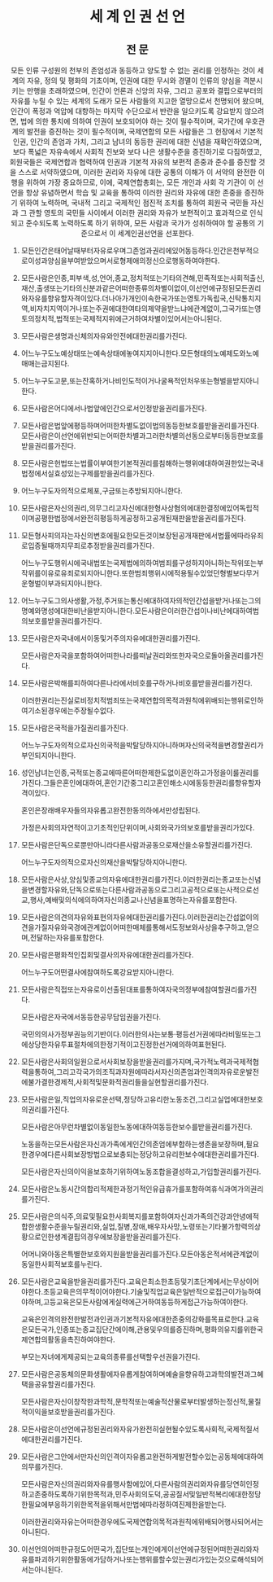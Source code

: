 <h1 align='center'>세 계 인 권 선 언</h1>
<h2 align='center'>전 문</h2>
<p align='center'>모든 인류 구성원의 천부의 존엄성과 동등하고 양도할 수 없는 권리를 인정하는 것이 세계의 자유, 정의 및 평화의 기초이며,
인권에 대한 무시와 경멸이 인류의 양심을 격분시키는 만행을 초래하였으며, 인간이 언론과 신앙의 자유, 그리고 공포와 결핍으로부터의 자유를 누릴 수 있는 세계의 도래가 모든 사람들의 지고한 열망으로서 천명되어 왔으며,
인간이 폭정과 억압에 대항하는 마지막 수단으로서 반란을 일으키도록 강요받지 않으려면, 법에 의한 통치에 의하여 인권이 보호되어야 하는 것이 필수적이며,
국가간에 우호관계의 발전을 증진하는 것이 필수적이며,
국제연합의 모든 사람들은 그 헌장에서 기본적 인권, 인간의 존엄과 가치, 그리고 남녀의 동등한 권리에 대한 신념을 재확인하였으며, 보다 폭넓은 자유속에서 사회적 진보와 보다 나은 생활수준을 증진하기로 다짐하였고,
회원국들은 국제연합과 협력하여 인권과 기본적 자유의 보편적 존중과 준수를 증진할 것을 스스로 서약하였으며,
이러한 권리와 자유에 대한 공통의 이해가 이 서약의 완전한 이행을 위하여 가장 중요하므로,
이에,
국제연합총회는,
모든 개인과 사회 각 기관이 이 선언을 항상 유념하면서 학습 및 교육을 통하여 이러한 권리와 자유에 대한 존중을 증진하기 위하여 노력하며, 국내적 그리고 국제적인 점진적 조치를 통하여 회원국 국민들 자신과 그 관할 영토의 국민들 사이에서 이러한 권리와 자유가 보편적이고 효과적으로 인식되고 준수되도록 노력하도록 하기 위하여, 모든 사람과 국가가 성취하여야 할 공통의 기준으로서 이 세계인권선언을 선포한다.</p>
<ol>
  <li>
    <p>모든인간은태어날때부터자유로우며그존엄과권리에있어동등하다.인간은천부적으로이성과양심을부여받았으며서로형제애의정신으로행동하여야한다.</p>
  </li>
  <li>
    <p>모든사람은인종,피부색,성,언어,종교,정치적또는기타의견해,민족적또는사회적출신,재산,출생또는기타의신분과같은어떠한종류의차별이없이,이선언에규정된모든권리와자유를향유할자격이있다.더나아가개인이속한국가또는영토가독립국,신탁통치지역,비자치지역이거나또는주권에대한여타의제약을받느냐에관계없이,그국가또는영토의정치적,법적또는국제적지위에근거하여차별이있어서는아니된다.</p>
  </li>
  <li>
    <p>모든사람은생명과신체의자유와안전에대한권리를가진다.</p>
  </li>
  <li>
    <p>어느누구도노예상태또는예속상태에놓여지지아니한다.모든형태의노예제도와노예매매는금지된다.</p>
  </li>
  <li>
    <p>어느누구도고문,또는잔혹하거나비인도적이거나굴욕적인처우또는형벌을받지아니한다.</p>
  </li>
  <li>
    <p>모든사람은어디에서나법앞에인간으로서인정받을권리를가진다.</p>
  </li>
  <li>
    <p>모든사람은법앞에평등하며어떠한차별도없이법의동등한보호를받을권리를가진다.모든사람은이선언에위반되는어떠한차별과그러한차별의선동으로부터동등한보호를받을권리를가진다.</p>
  </li>
  <li>
    <p>모든사람은헌법또는법률이부여한기본적권리를침해하는행위에대하여권한있는국내법정에서실효성있는구제를받을권리를가진다.</p>
  </li>
  <li>
    <p>어느누구도자의적으로체포,구금또는추방되지아니한다.</p>
  </li>
  <li>
    <p>모든사람은자신의권리,의무그리고자신에대한형사상혐의에대한결정에있어독립적이며공평한법정에서완전히평등하게공정하고공개된재판을받을권리를가진다.</p>
  </li>
  <li>
    <p>모든형사피의자는자신의변호에필요한모든것이보장된공개재판에서법률에따라유죄로입증될때까지무죄로추정받을권리를가진다.</p>
    <p>어느누구도행위시에국내법또는국제법에의하여범죄를구성하지아니하는작위또는부작위를이유로유죄로되지아니한다.또한범죄행위시에적용될수있었던형벌보다무거운형벌이부과되지아니한다.</p>
  </li>
  <li>
    <p>어느누구도그의사생활,가정,주거또는통신에대하여자의적인간섭을받거나또는그의명예와명성에대한비난을받지아니한다.모든사람은이러한간섭이나비난에대하여법의보호를받을권리를가진다.</p>
  </li>
  <li>
    <p>모든사람은자국내에서이동및거주의자유에대한권리를가진다.</p>
    <p>모든사람은자국을포함하여어떠한나라를떠날권리와또한자국으로돌아올권리를가진다.</p>
  </li>
  <li>
    <p>모든사람은박해를피하여다른나라에서비호를구하거나비호를받을권리를가진다.</p>
    <p>이러한권리는진실로비정치적범죄또는국제연합의목적과원칙에위배되는행위로인하여기소된경우에는주장될수없다.</p>
  </li>
  <li>
    <p>모든사람은국적을가질권리를가진다.</p>
    <p>어느누구도자의적으로자신의국적을박탈당하지아니하며자신의국적을변경할권리가부인되지아니한다.</p>
  </li>
  <li>
    <p>성인남녀는인종,국적또는종교에따른어떠한제한도없이혼인하고가정을이룰권리를가진다.그들은혼인에대하여,혼인기간중그리고혼인해소시에동등한권리를향유할자격이있다.</p>
    <p>혼인은장래배우자들의자유롭고완전한동의하에서만성립된다.</p>
    <p>가정은사회의자연적이고기초적인단위이며,사회와국가의보호를받을권리가있다.</p>
  </li>
  <li>
    <p>모든사람은단독으로뿐만아니라다른사람과공동으로재산을소유할권리를가진다.</p>
    <p>어느누구도자의적으로자신의재산을박탈당하지아니한다.</p>
  </li>
  <li>
    <p>모든사람은사상,양심및종교의자유에대한권리를가진다.이러한권리는종교또는신념을변경할자유와,단독으로또는다른사람과공동으로그리고공적으로또는사적으로선교,행사,예배및의식에의하여자신의종교나신념을표명하는자유를포함한다.</p>
  </li>
  <li>
    <p>모든사람은의견의자유와표현의자유에대한권리를가진다.이러한권리는간섭없이의견을가질자유와국경에관계없이어떠한매체를통해서도정보와사상을추구하고,얻으며,전달하는자유를포함한다.</p>
  </li>
  <li>
    <p>모든사람은평화적인집회및결사의자유에대한권리를가진다.</p>
    <p>어느누구도어떤결사에참여하도록강요받지아니한다.</p>
  </li>
  <li>
    <p>모든사람은직접또는자유로이선출된대표를통하여자국의정부에참여할권리를가진다.</p>
    <p>모든사람은자국에서동등한공무담임권을가진다.</p>
    <p>국민의의사가정부권능의기반이다.이러한의사는보통·평등선거권에따라비밀또는그에상당한자유투표절차에의한정기적이고진정한선거에의하여표현된다.</p>
  </li>
  <li>
    <p>모든사람은사회의일원으로서사회보장을받을권리를가지며,국가적노력과국제적협력을통하여,그리고각국가의조직과자원에따라서자신의존엄과인격의자유로운발전에불가결한경제적,사회적및문화적권리들을실현할권리를가진다.</p>
  </li>
  <li>
    <p>모든사람은일,직업의자유로운선택,정당하고유리한노동조건,그리고실업에대한보호의권리를가진다.</p>
    <p>모든사람은아무런차별없이동일한노동에대하여동등한보수를받을권리를가진다.</p>
    <p>노동을하는모든사람은자신과가족에게인간의존엄에부합하는생존을보장하며,필요한경우에다른사회보장방법으로보충되는정당하고유리한보수에대한권리를가진다.</p>
    <p>모든사람은자신의이익을보호하기위하여노동조합을결성하고,가입할권리를가진다.</p>
  </li>
  <li>
    <p>모든사람은노동시간의합리적제한과정기적인유급휴가를포함하여휴식과여가의권리를가진다.</p>
  </li>
  <li>
    <p>모든사람은의식주,의료및필요한사회복지를포함하여자신과가족의건강과안녕에적합한생활수준을누릴권리와,실업,질병,장애,배우자사망,노령또는기타불가항력의상황으로인한생계결핍의경우에보장을받을권리를가진다.</p>
    <p>어머니와아동은특별한보호와지원을받을권리를가진다.모든아동은적서에관계없이동일한사회적보호를누린다.</p>
  </li>
  <li>
    <p>모든사람은교육을받을권리를가진다.교육은최소한초등및기초단계에서는무상이어야한다.초등교육은의무적이어야한다.기술및직업교육은일반적으로접근이가능하여야하며,고등교육은모든사람에게실력에근거하여동등하게접근가능하여야한다.</p>
    <p>교육은인격의완전한발전과인권과기본적자유에대한존중의강화를목표로한다.교육은모든국가,인종또는종교집단간에이해,관용및우의를증진하며,평화의유지를위한국제연합의활동을촉진하여야한다.</p>
    <p>부모는자녀에게제공되는교육의종류를선택할우선권을가진다.</p>
  </li>
  <li>
    <p>모든사람은공동체의문화생활에자유롭게참여하며예술을향유하고과학의발전과그혜택을공유할권리를가진다.</p>
    <p>모든사람은자신이창작한과학적,문학적또는예술적산물로부터발생하는정신적,물질적이익을보호받을권리를가진다.</p>
  </li>
  <li>
    <p>모든사람은이선언에규정된권리와자유가완전히실현될수있도록사회적,국제적질서에대한권리를가진다.</p>
  </li>
  <li>
    <p>모든사람은그안에서만자신의인격이자유롭고완전하게발전할수있는공동체에대하여의무를가진다.</p>
    <p>모든사람은자신의권리와자유를행사함에있어,다른사람의권리와자유를당연히인정하고존중하도록하기위한목적과,민주사회의도덕,공공질서및일반적복리에대한정당한필요에부응하기위한목적을위해서만법에따라정하여진제한을받는다.</p>
    <p>이러한권리와자유는어떠한경우에도국제연합의목적과원칙에위배되어행사되어서는아니된다.</p>
  </li>
  <li>
    <p>이선언의어떠한규정도어떤국가,집단또는개인에게이선언에규정된어떠한권리와자유를파괴하기위한활동에가담하거나또는행위를할수있는권리가있는것으로해석되어서는아니된다.</p>
  </li>
</ol>